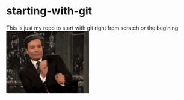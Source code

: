 # starting-with-git
This is just my repo to start with git right from scratch or the begining
![](tenor.gif)
